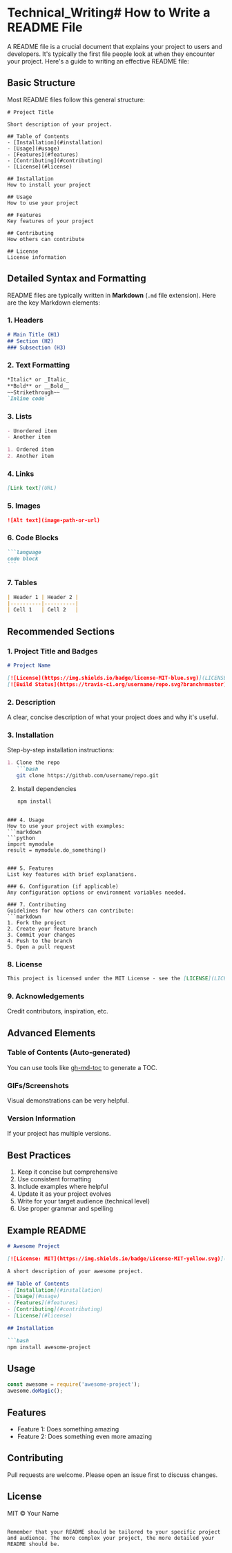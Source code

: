 # Technical_Writing# How to Write a README File

A README file is a crucial document that explains your project to users and developers. It's typically the first file people look at when they encounter your project. Here's a guide to writing an effective README file:

## Basic Structure

Most README files follow this general structure:

```
# Project Title

Short description of your project.

## Table of Contents
- [Installation](#installation)
- [Usage](#usage)
- [Features](#features)
- [Contributing](#contributing)
- [License](#license)

## Installation
How to install your project

## Usage
How to use your project

## Features
Key features of your project

## Contributing
How others can contribute

## License
License information
```

## Detailed Syntax and Formatting

README files are typically written in **Markdown** (`.md` file extension). Here are the key Markdown elements:

### 1. Headers
```markdown
# Main Title (H1)
## Section (H2)
### Subsection (H3)
```

### 2. Text Formatting
```markdown
*Italic* or _Italic_
**Bold** or __Bold__
~~Strikethrough~~
`Inline code`
```

### 3. Lists
```markdown
- Unordered item
- Another item

1. Ordered item
2. Another item
```

### 4. Links
```markdown
[Link text](URL)
```

### 5. Images
```markdown
![Alt text](image-path-or-url)
```

### 6. Code Blocks
````markdown
```language
code block
```
````

### 7. Tables
```markdown
| Header 1 | Header 2 |
|----------|----------|
| Cell 1   | Cell 2   |
```

## Recommended Sections

### 1. Project Title and Badges
```markdown
# Project Name

[![License](https://img.shields.io/badge/license-MIT-blue.svg)](LICENSE)
[![Build Status](https://travis-ci.org/username/repo.svg?branch=master)](https://travis-ci.org/username/repo)
```

### 2. Description
A clear, concise description of what your project does and why it's useful.

### 3. Installation
Step-by-step installation instructions:
```markdown
1. Clone the repo
   ```bash
   git clone https://github.com/username/repo.git
   ```
2. Install dependencies
   ```bash
   npm install
   ```
```

### 4. Usage
How to use your project with examples:
```markdown
```python
import mymodule
result = mymodule.do_something()
```
```

### 5. Features
List key features with brief explanations.

### 6. Configuration (if applicable)
Any configuration options or environment variables needed.

### 7. Contributing
Guidelines for how others can contribute:
```markdown
1. Fork the project
2. Create your feature branch
3. Commit your changes
4. Push to the branch
5. Open a pull request
```

### 8. License
```markdown
This project is licensed under the MIT License - see the [LICENSE](LICENSE) file for details.
```

### 9. Acknowledgements
Credit contributors, inspiration, etc.

## Advanced Elements

### Table of Contents (Auto-generated)
You can use tools like [gh-md-toc](https://github.com/ekalinin/github-markdown-toc) to generate a TOC.

### GIFs/Screenshots
Visual demonstrations can be very helpful.

### Version Information
If your project has multiple versions.

## Best Practices

1. Keep it concise but comprehensive
2. Use consistent formatting
3. Include examples where helpful
4. Update it as your project evolves
5. Write for your target audience (technical level)
6. Use proper grammar and spelling

## Example README

```markdown
# Awesome Project

[![License: MIT](https://img.shields.io/badge/License-MIT-yellow.svg)](https://opensource.org/licenses/MIT)

A short description of your awesome project.

## Table of Contents
- [Installation](#installation)
- [Usage](#usage)
- [Features](#features)
- [Contributing](#contributing)
- [License](#license)

## Installation

```bash
npm install awesome-project
```

## Usage

```javascript
const awesome = require('awesome-project');
awesome.doMagic();
```

## Features

- Feature 1: Does something amazing
- Feature 2: Does something even more amazing

## Contributing

Pull requests are welcome. Please open an issue first to discuss changes.

## License

MIT © Your Name
```

Remember that your README should be tailored to your specific project and audience. The more complex your project, the more detailed your README should be.
